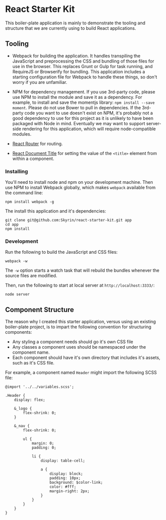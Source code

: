 # React Starter Kit

This boiler-plate application is mainly to demonstrate the tooling and structure that we are currently using to build React applications.

## Tooling

* Webpack for building the application. It handles transpiling the JavaScript and preprocessing the CSS and bundling of those files for use in the browser.  This replaces Grunt or Gulp for task running, and RequireJS or Browserify for bundling. This application includes a starting configuration file for Webpack to handle these things, so don't worry if you are unfamiliar.

* NPM for dependency management. If you use 3rd-party code, please use NPM to install the module and save it as a dependency.  For example, to install and save the momentjs library: `npm install --save moment`. Please do not use Bower to pull in dependencies. If the 3rd-party code you want to use doesn't exist on NPM, it's probably not a good dependency to use for this project as it is unlikely to have been packaged with Node in mind.  Eventually we may want to support server-side rendering for this application, which will require node-compatible modules.

* [React Router](http://rackt.github.io/react-router/) for routing.

* [React Document Title](https://github.com/gaearon/react-document-title) for setting the value of the `<title>` element from within a component.

### Installing

You'll need to install node and npm on your development machine. Then use NPM to install Webpack globally, which makes `webpack` available from the command line:
```
npm install webpack -g
```

The install this application and it's dependencies:
```
git clone git@github.com:Skyrin/react-starter-kit.git app
cd app
npm install
```

### Development

Run the following to build the JavaScript and CSS files:
```
webpack -w
```

The `-w` option starts a watch task that will rebuild the bundles whenever the source files are modified.

Then, run the following to start at local server at `http://localhost:3333/`:
```
node server
```

## Component Structure

The reason why I created this starter application, versus using an existing boiler-plate project, is to impart the following convention for structuring components:

* Any styling a component needs should go it's own CSS file
* Any classes a component uses should be namespaced under the component name.
* Each component should have it's own directory that includes it's assets, such as it's CSS file.

For example, a component named `Header` might import the following SCSS file:

```
@import '../../variables.scss';

.Header {
	display: flex;

	&_logo {
		flex-shrink: 0;
	}

	&_nav {
		flex-shrink: 0;

		ul {
			margin: 0;
			padding: 0;

			li {
				display: table-cell;

				a {
					display: block;
					padding: 10px;
					background: $color-link;
					color: #fff;
					margin-right: 2px;
				}
			}
		}
	}
}
```